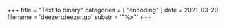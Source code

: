 +++
title = "Text to binary"
categories = [ "encoding" ]
date = 2021-03-20
filename = 'deezer\deezer.go'
substr = '"%x"'
+++
